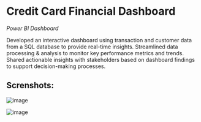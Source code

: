 # Credit Card Financial Dashboard
*Power BI Dashboard*

Developed an interactive dashboard using transaction and customer data from a SQL database to provide real-time insights. Streamlined data processing & analysis to monitor key performance metrics and trends. Shared actionable insights with stakeholders based on dashboard findings to support decision-making processes.

## Screnshots:
![image](https://github.com/siddhantankar18/Credit_card_Financial_Dashboard/assets/139438520/d0db536f-26cc-43ed-92b0-9e290ce874ae)

![image](https://github.com/siddhantankar18/Credit_card_Financial_Dashboard/assets/139438520/a34effd1-3a0a-419b-9839-0f00d64fdcf4)

